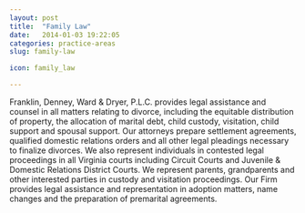 ```yaml
---
layout: post
title:  "Family Law"
date:   2014-01-03 19:22:05
categories: practice-areas
slug: family-law

icon: family_law

---
```


Franklin, Denney, Ward & Dryer, P.L.C. provides legal assistance and counsel in all matters relating to divorce, including the equitable distribution of property, the allocation of marital debt, child custody, visitation, child support and spousal support. Our attorneys prepare settlement agreements, qualified domestic relations orders and all other legal pleadings necessary to finalize divorces. We also represent individuals in contested legal proceedings in all Virginia courts including Circuit Courts and Juvenile & Domestic Relations District Courts. We represent parents, grandparents and other interested parties in custody and visitation proceedings.
Our Firm provides legal assistance and representation in adoption matters, name changes and the preparation of premarital agreements.